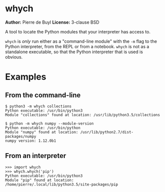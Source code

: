 # whych

**Author:** Pierre de Buyl
**License:** 3-clause BSD

A tool to locate the Python modules that your interpreter has access to.

`whych` is *only* run either as a "command-line module" with the `-m` flag to the Python
interpreter, from the REPL or from a notebook.  `whych` is not as a standalone executable,
so that the Python interpreter that is used is obvious.

# Examples

## From the command-line

```
$ python3 -m whych collections
Python executable: /usr/bin/python3
Module "collections" found at location: /usr/lib/python3.5/collections
```

```
$ python -m whych numpy --module-version
Python executable: /usr/bin/python
Module "numpy" found at location: /usr/lib/python2.7/dist-packages/numpy
numpy version: 1.12.0b1
```

## From an interpreter

```
>>> import whych
>>> whych.whych('pip')
Python executable: /usr/bin/python3
Module "pip" found at location: /home/pierre/.local/lib/python3.5/site-packages/pip
```
